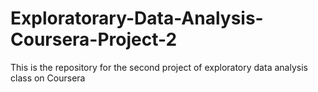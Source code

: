 # Exploratorary-Data-Analysis-Coursera-Project-2
This is the repository for the second project of exploratory data analysis class on Coursera
